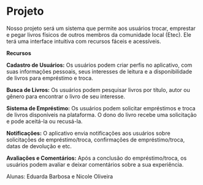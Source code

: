 # Projeto

Nosso projeto será um sistema que permite aos usuários trocar, emprestar e pegar livros físicos de outros membros da comunidade local (Etec). Ele terá uma interface intuitiva com recursos fáceis e acessíveis.

**Recursos**

**Cadastro de Usuários:** Os usuários podem criar perfis no aplicativo, com suas informações pessoais, seus interesses de leitura e a disponibilidade de livros para empréstimo e troca.

**Busca de Livros:** Os usuários podem pesquisar livros por título, autor ou gênero para encontrar o livro de seu interesse.

**Sistema de Empréstimo:** Os usuários podem solicitar empréstimos e troca de livros disponíveis na plataforma. O dono do livro recebe uma solicitação e pode aceitá-la ou recusá-la.

**Notificações:** O aplicativo envia notificações aos usuários sobre solicitações de empréstimo/troca, confirmações de empréstimo/troca, datas de devolução e etc.

**Avaliações e Comentários:** Após a conclusão do empréstimo/troca, os usuários podem avaliar e deixar comentários sobre a sua experiência.

Alunas: Eduarda Barbosa e Nicole Oliveira

